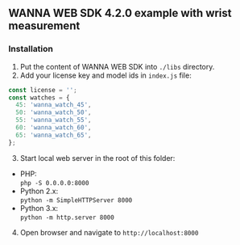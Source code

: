## WANNA WEB SDK 4.2.0 example with wrist measurement

### Installation

1. Put the content of WANNA WEB SDK into `./libs` directory.
2. Add your license key and model ids in `index.js` file:
```js
const license = '';
const watches = {
  45: 'wanna_watch_45',
  50: 'wanna_watch_50',
  55: 'wanna_watch_55',
  60: 'wanna_watch_60',
  65: 'wanna_watch_65',
};
```

3. Start local web server in the root of this folder:
* PHP:<br />
  `php -S 0.0.0.0:8000`
* Python 2.x:<br />
  `python -m SimpleHTTPServer 8000`
* Python 3.x:<br />
  `python -m http.server 8000`
4. Open browser and navigate to `http://localhost:8000`
